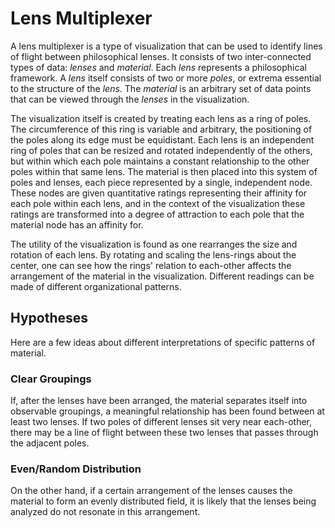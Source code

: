 # Lens Multiplexer

A lens multiplexer is a type of visualization that can be used to identify lines of flight between philosophical lenses. It consists of two inter-connected types of data: *lenses* and *material*. Each *lens* represents a philosophical framework. A *lens* itself consists of two or more *poles*, or extrema essential to the structure of the *lens*. The *material* is an arbitrary set of data points that can be viewed through the *lenses* in the visualization.

The visualization itself is created by treating each lens as a ring of poles. The circumference of this ring is variable and arbitrary, the positioning of the poles along its edge must be equidistant. Each lens is an independent ring of poles that can be resized and rotated independently of the others, but within which each pole maintains a constant relationship to the other poles within that same lens. The material is then placed into this system of poles and lenses, each piece represented by a single, independent node. These nodes are given quantitative ratings representing their affinity for each pole within each lens, and in the context of the visualization these ratings are transformed into a degree of attraction to each pole that the material node has an affinity for.

The utility of the visualization is found as one rearranges the size and rotation of each lens. By rotating and scaling the lens-rings about the center, one can see how the rings' relation to each-other affects the arrangement of the material in the visualization. Different readings can be made of different organizational patterns.

## Hypotheses

Here are a few ideas about different interpretations of specific patterns of material.

### Clear Groupings

If, after the lenses have been arranged, the material separates itself into observable groupings, a meaningful relationship has been found between at least two lenses. If two poles of different lenses sit very near each-other, there may be a line of flight between these two lenses that passes through the adjacent poles.

### Even/Random Distribution

On the other hand, if a certain arrangement of the lenses causes the material to form an evenly distributed field, it is likely that the lenses being analyzed do not resonate in this arrangement.